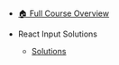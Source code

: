 - [🏠 Full Course Overview](/README)


- React Input   Solutions
  - [Solutions](./Solutions.md "Solutions")
